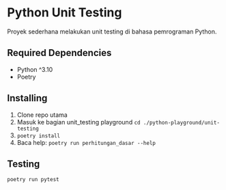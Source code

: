 # Python Unit Testing
Proyek sederhana melakukan unit testing di bahasa pemrograman Python.

## Required Dependencies
 - Python ^3.10
 - Poetry

## Installing
 1. Clone repo utama
 2. Masuk ke bagian unit_testing playground `cd ./python-playground/unit-testing`
 3. `poetry install`
 4. Baca help: `poetry run perhitungan_dasar --help`

## Testing
`poetry run pytest`

